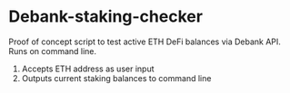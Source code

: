 # Debank-staking-checker

Proof of concept script to test active ETH DeFi balances via Debank API.  Runs on command line.

1) Accepts ETH address as user input
2) Outputs current staking balances to command line
